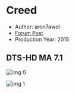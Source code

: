 # Creed

* Author: aron7awol
* [Forum Post](https://www.avsforum.com/threads/bass-eq-for-filtered-movies.2995212/post-57430956)
* Production Year: 2015

## DTS-HD MA 7.1

![img 0](https://i.imgur.com/SesjMDF.jpg)

![img 1](https://i.imgur.com/ad0Uik1.jpg)

